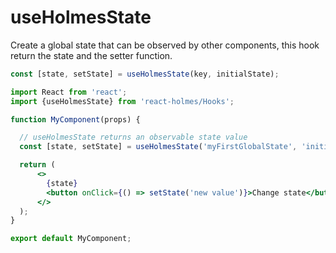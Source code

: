 # useHolmesState

Create a global state that can be observed by other components, this hook return the state and the setter function.

```jsx title="useHolmesState"
const [state, setState] = useHolmesState(key, initialState);
```

```jsx title="Example"
import React from 'react';
import {useHolmesState} from 'react-holmes/Hooks';

function MyComponent(props) {

  // useHolmesState returns an observable state value
  const [state, setState] = useHolmesState('myFirstGlobalState', 'initial value');

  return (
      <>
        {state}
        <button onClick={() => setState('new value')}>Change state</button>
      </>
  );
}

export default MyComponent;
```